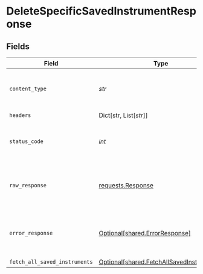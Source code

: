 # DeleteSpecificSavedInstrumentResponse


## Fields

| Field                                                                                        | Type                                                                                         | Required                                                                                     | Description                                                                                  |
| -------------------------------------------------------------------------------------------- | -------------------------------------------------------------------------------------------- | -------------------------------------------------------------------------------------------- | -------------------------------------------------------------------------------------------- |
| `content_type`                                                                               | *str*                                                                                        | :heavy_check_mark:                                                                           | HTTP response content type for this operation                                                |
| `headers`                                                                                    | Dict[str, List[*str*]]                                                                       | :heavy_check_mark:                                                                           | N/A                                                                                          |
| `status_code`                                                                                | *int*                                                                                        | :heavy_check_mark:                                                                           | HTTP response status code for this operation                                                 |
| `raw_response`                                                                               | [requests.Response](https://requests.readthedocs.io/en/latest/api/#requests.Response)        | :heavy_check_mark:                                                                           | Raw HTTP response; suitable for custom response parsing                                      |
| `error_response`                                                                             | [Optional[shared.ErrorResponse]](../../models/shared/errorresponse.md)                       | :heavy_minus_sign:                                                                           | Any bad or invalid request will lead to following error object                               |
| `fetch_all_saved_instruments`                                                                | [Optional[shared.FetchAllSavedInstruments]](../../models/shared/fetchallsavedinstruments.md) | :heavy_minus_sign:                                                                           | OK                                                                                           |